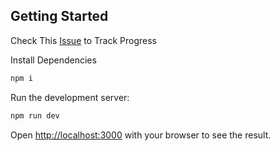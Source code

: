 ## Getting Started

Check This [Issue](https://github.com/nsccpccoe/nscc-frontend/issues/1) to Track Progress

Install Dependencies
```bash
npm i
```

Run the development server:
```bash
npm run dev
```

Open [http://localhost:3000](http://localhost:3000) with your browser to see the result.
